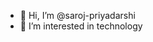 - 👋 Hi, I’m @saroj-priyadarshi
- 👀 I’m interested in technology

<!---
saroj-priyadarshi/saroj-priyadarshi is a ✨ special ✨ repository because its `README.md` (this file) appears on your GitHub profile.
You can click the Preview link to take a look at your changes.
--->

